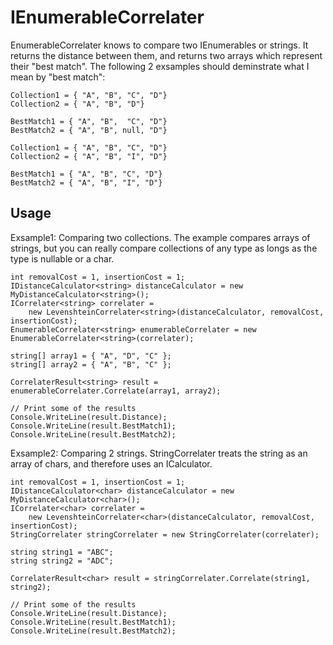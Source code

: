 # IEnumerableCorrelater

EnumerableCorrelater knows to compare two IEnumerables or strings. It returns the distance between them, and returns two arrays which represent their "best match".
The following 2 exsamples should deminstrate what I mean by "best match":

```
Collection1 = { "A", "B", "C", "D"}
Collection2 = { "A", "B", "D"}

BestMatch1 = { "A", "B",  "C", "D"}
BestMatch2 = { "A", "B", null, "D"}
```

```
Collection1 = { "A", "B", "C", "D"}
Collection2 = { "A", "B", "I", "D"}

BestMatch1 = { "A", "B", "C", "D"}
BestMatch2 = { "A", "B", "I", "D"}
```

## Usage

Exsample1: Comparing two collections. The example compares arrays of strings, but you can really compare collections of any type as longs as the type is nullable or a char.

```CSharp
int removalCost = 1, insertionCost = 1;
IDistanceCalculator<string> distanceCalculator = new MyDistanceCalculator<string>();
ICorrelater<string> correlater = 
    new LevenshteinCorrelater<string>(distanceCalculator, removalCost, insertionCost);
EnumerableCorrelater<string> enumerableCorrelater = new EnumerableCorrelater<string>(correlater);

string[] array1 = { "A", "D", "C" };
string[] array2 = { "A", "B", "C" };

CorrelaterResult<string> result = enumerableCorrelater.Correlate(array1, array2);

// Print some of the results
Console.WriteLine(result.Distance);
Console.WriteLine(result.BestMatch1);
Console.WriteLine(result.BestMatch2);
```

Exsample2: Comparing 2 strings. StringCorrelater treats the string as an array of chars, and therefore uses an ICalculator<char>.

```CSharp
int removalCost = 1, insertionCost = 1;
IDistanceCalculator<char> distanceCalculator = new MyDistanceCalculator<char>();
ICorrelater<char> correlater = 
    new LevenshteinCorrelater<char>(distanceCalculator, removalCost, insertionCost);
StringCorrelater stringCorrelater = new StringCorrelater(correlater);

string string1 = "ABC";
string string2 = "ADC";

CorrelaterResult<char> result = stringCorrelater.Correlate(string1, string2);

// Print some of the results
Console.WriteLine(result.Distance);
Console.WriteLine(result.BestMatch1);
Console.WriteLine(result.BestMatch2);
```